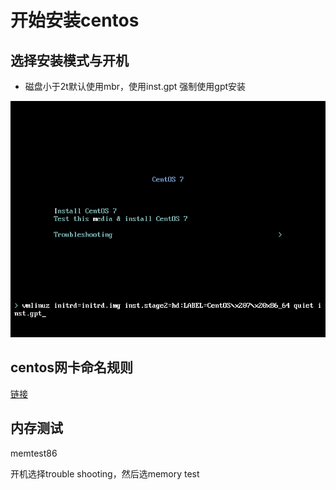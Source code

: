 # 开始安装centos

## 选择安装模式与开机

* 磁盘小于2t默认使用mbr，使用inst.gpt 强制使用gpt安装

![](images/centos7install.png)

## centos网卡命名规则

[链接](https://access.redhat.com/documentation/en-us/red_hat_enterprise_linux/7/html/networking_guide/sec-understanding_the_predictable_network_interface_device_names)

## 内存测试

 memtest86 

开机选择trouble shooting，然后选memory test

